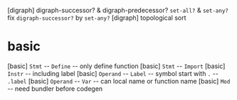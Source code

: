 [digraph] digraph-successor? & digraph-predecessor?
`set-all?` & `set-any?`
fix `digraph-successor?` by `set-any?`
[digraph] topological sort

# basic

[basic] `Stmt` -- `Define` -- only define function
[basic] `Stmt` -- `Import`
[basic] `Instr` -- including label
[basic] `Operand` -- `Label` -- symbol start with `.` -- `.label`
[basic] `Operand` -- `Var` -- can local name or function name
[basic] `Mod` -- need bundler before codegen
